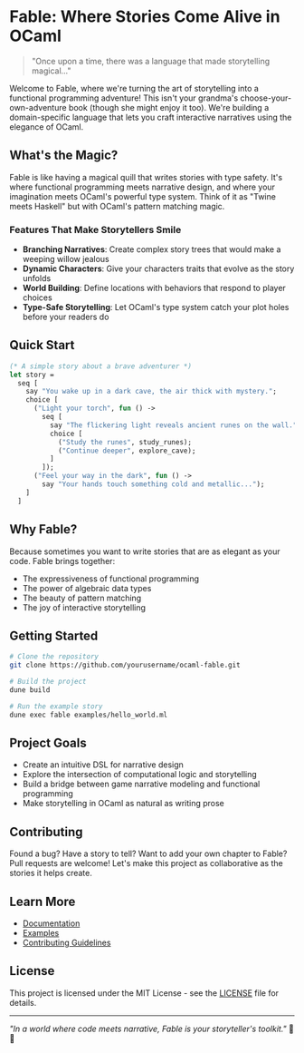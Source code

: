 # Fable: Where Stories Come Alive in OCaml

> "Once upon a time, there was a language that made storytelling magical..."

Welcome to Fable, where we're turning the art of storytelling into a functional programming adventure! This isn't your grandma's choose-your-own-adventure book (though she might enjoy it too). We're building a domain-specific language that lets you craft interactive narratives using the elegance of OCaml.

## What's the Magic?

Fable is like having a magical quill that writes stories with type safety. It's where functional programming meets narrative design, and where your imagination meets OCaml's powerful type system. Think of it as "Twine meets Haskell" but with OCaml's pattern matching magic.

### Features That Make Storytellers Smile

- **Branching Narratives**: Create complex story trees that would make a weeping willow jealous
- **Dynamic Characters**: Give your characters traits that evolve as the story unfolds
- **World Building**: Define locations with behaviors that respond to player choices
- **Type-Safe Storytelling**: Let OCaml's type system catch your plot holes before your readers do

## Quick Start

```ocaml
(* A simple story about a brave adventurer *)
let story =
  seq [
    say "You wake up in a dark cave, the air thick with mystery.";
    choice [
      ("Light your torch", fun () -> 
        seq [
          say "The flickering light reveals ancient runes on the wall.";
          choice [
            ("Study the runes", study_runes);
            ("Continue deeper", explore_cave);
          ]
        ]);
      ("Feel your way in the dark", fun () ->
        say "Your hands touch something cold and metallic...");
    ]
  ]
```

## Why Fable?

Because sometimes you want to write stories that are as elegant as your code. Fable brings together:

- The expressiveness of functional programming
- The power of algebraic data types
- The beauty of pattern matching
- The joy of interactive storytelling

## Getting Started

```bash
# Clone the repository
git clone https://github.com/yourusername/ocaml-fable.git

# Build the project
dune build

# Run the example story
dune exec fable examples/hello_world.ml
```

## Project Goals

- Create an intuitive DSL for narrative design
- Explore the intersection of computational logic and storytelling
- Build a bridge between game narrative modeling and functional programming
- Make storytelling in OCaml as natural as writing prose

## Contributing

Found a bug? Have a story to tell? Want to add your own chapter to Fable? Pull requests are welcome! Let's make this project as collaborative as the stories it helps create.

## Learn More

- [Documentation](docs/README.md)
- [Examples](examples/)
- [Contributing Guidelines](CONTRIBUTING.md)

## License

This project is licensed under the MIT License - see the [LICENSE](LICENSE) file for details.

---

*"In a world where code meets narrative, Fable is your storyteller's toolkit."* 🦊✨
